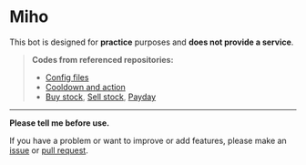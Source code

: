 # Miho

This bot is designed for **practice** purposes and **does not provide a service**.

> **Codes from referenced repositories:**
>
> - [Config files](https://github.com/wonderlandpark/wonderbot/tree/develop/src/config)
> - [Cooldown and action](https://github.com/wonderlandpark/wonderbot/blob/develop/src/tools/bot/handler.js#L10)
> - [Buy stock](https://github.com/wonderlandpark/wonderbot/blob/develop/src/commands/money/buy.js), [Sell stock](https://github.com/wonderlandpark/wonderbot/blob/develop/src/commands/money/sell.js), [Payday](https://github.com/wonderlandpark/wonderbot/blob/develop/src/commands/money/payday.js)

---

**Please tell me before use.**

If you have a problem or want to improve or add features, please make an [issue](https://github.com/CwhiteKJ/Miho/issues/new) or [pull request](https://github.com/CwhiteKJ/Miho/compare).
